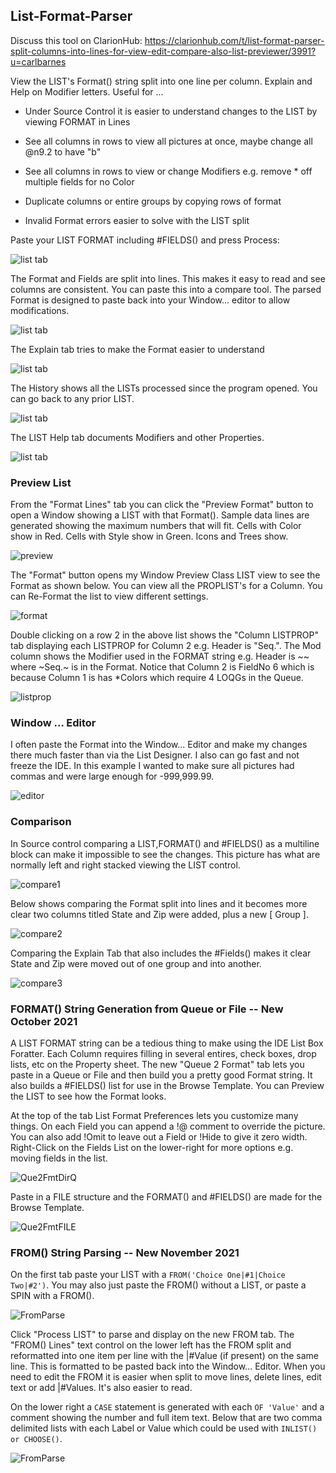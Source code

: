## List-Format-Parser

Discuss this tool on ClarionHub: https://clarionhub.com/t/list-format-parser-split-columns-into-lines-for-view-edit-compare-also-list-previewer/3991?u=carlbarnes

View the LIST's Format() string split into one line per column. Explain and Help on Modifier letters. Useful for ...

* Under Source Control it is easier to understand changes to the LIST by viewing FORMAT in Lines

* See all columns in rows to view all pictures at once, maybe change all @n9.2 to have "b"

* See all columns in rows to view or change Modifiers e.g. remove * off multiple fields for no Color

* Duplicate columns or entire groups by copying rows of format

* Invalid Format errors easier to solve with the LIST split

Paste your LIST FORMAT including #FIELDS() and press Process:

![list tab](images/readme1.png)

The Format and Fields are split into lines. This makes it easy to read and see columns are consistent. You can paste this into a compare tool. The parsed Format is designed to paste back into your Window... editor to allow modifications.

![list tab](images/readme2.png)

The Explain tab tries to make the Format easier to understand

![list tab](images/readme3.png)

The History shows all the LISTs processed since the program opened. You can go back to any prior LIST.

![list tab](images/readme4.png)

The LIST Help tab documents Modifiers and other Properties.

![list tab](images/readme5.png)

### Preview List

From the "Format Lines" tab you can click the "Preview Format" button to open a Window showing a LIST with that Format().
 Sample data lines are generated showing the maximum numbers that will fit.
 Cells with Color show in Red. Cells with Style show in Green. Icons and Trees show.

![preview](images/readme6.png)

The "Format" button opens my Window Preview Class LIST view to see the Format as shown below.
 You can view all the PROPLIST's for a Column. You can Re-Format the list to view different settings.

![format](images/readme7.png)

Double clicking on a row 2 in the above list shows the "Column LISTPROP" tab displaying each LISTPROP for Column 2 e.g. Header is "Seq.". The Mod column shows the Modifier used in the FORMAT string e.g. Header is ~~ where ~Seq.~ is in the Format. Notice that Column 2 is FieldNo 6 which is because Column 1 is has *Colors which require 4 LOQGs in the Queue.

![listprop](images/readme8.png)

### Window ... Editor

I often paste the Format into the Window... Editor and make my changes there much faster than via the List Designer. I also can go fast and not freeze the IDE.
 In this example I wanted to make sure all pictures had commas and were large enough for -999,999.99.

![editor](images/editor1.png)

### Comparison

In Source control comparing a LIST,FORMAT() and #FIELDS() as a multiline block can make it impossible to see the changes. This picture has what are normally left and right stacked viewing the LIST control.

![compare1](images/compare1.png)

Below shows comparing the Format split into lines and it becomes more clear two columns titled State and Zip were added, plus a new [ Group ].

![compare2](images/compare2.png)

Comparing the Explain Tab that also includes the #Fields() makes it clear State and Zip were moved out of one group and into another.

![compare3](images/compare3.png)

### FORMAT() String Generation from Queue or File -- New October 2021

A LIST FORMAT string can be a tedious thing to make using the IDE List Box Foratter. Each Column requires filling in several entires, check boxes, drop lists, etc on the Property sheet. The new "Queue 2 Format" tab lets you paste in a Queue or File and then build you a pretty good Format string. It also builds a #FIELDS() list for use in the Browse Template. You can Preview the LIST to see how the Format looks.

At the top of the tab List Format Preferences lets you customize many things. On each Field you can append a !@ comment to override the picture. You can also add !Omit to leave out a Field or !Hide to give it zero width. Right-Click on the Fields List on the lower-right for more options e.g. moving fields in the list.

![Que2FmtDirQ](images/format_qgen_dirq.png)

Paste in a FILE structure and the FORMAT() and #FIELDS() are made for the Browse Template.

![Que2FmtFILE](images/format_qgen_file1.png)

### FROM() String Parsing -- New November 2021

On the first tab paste your LIST with a ```FROM('Choice One|#1|Choice Two|#2')```. You may also just paste the FROM() without a LIST, or paste a SPIN with a FROM().

![FromParse](images/from0.png)

Click "Process LIST" to parse and display on the new FROM tab.
The "FROM() Lines" text control on the lower left has the FROM split and reformatted into one item per line with the |#Value (if present) on the same line.  This is formatted to be pasted back into the Window... Editor. When you need to edit the FROM it is easier when split to move lines, delete lines, edit text or add |#Values. It's also easier to read.

On the lower right a ```CASE``` statement is generated with each ```OF 'Value'``` and a comment showing the number and full item text. Below that are two comma delimited lists with each Label or Value which could be used with ```INLIST() or CHOOSE()```.

![FromParse](images/from1.png)
